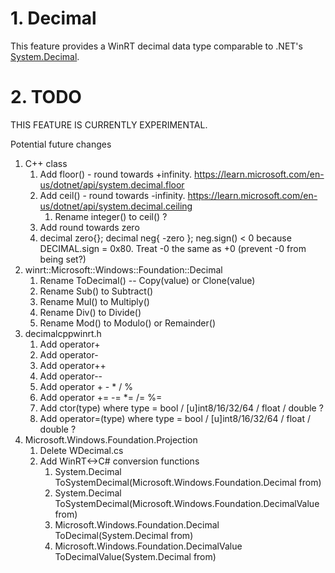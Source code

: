 # 1. Decimal

This feature provides a WinRT decimal data type comparable to .NET's [System.Decimal](https://learn.microsoft.com/dotnet/api/system.decimal).

# 2. TODO

THIS FEATURE IS CURRENTLY EXPERIMENTAL.

Potential future changes

1. C++ class
   1. Add floor() - round towards +infinity. https://learn.microsoft.com/en-us/dotnet/api/system.decimal.floor
   2. Add ceil() - round towards -infinity. https://learn.microsoft.com/en-us/dotnet/api/system.decimal.ceiling
      1. Rename integer() to ceil() ?
   3. Add round towards zero
   4. decimal zero{}; decimal neg{ -zero }; neg.sign() < 0 because DECIMAL.sign = 0x80. Treat -0 the same as +0 (prevent -0 from being set?)
2. winrt::Microsoft::Windows::Foundation::Decimal
   1. Rename ToDecimal() -- Copy(value) or Clone(value)
   2. Rename Sub() to Subtract()
   3. Rename Mul() to Multiply()
   4. Rename Div() to Divide()
   5. Rename Mod() to Modulo() or Remainder()
3. decimalcppwinrt.h
   1. Add operator+
   2. Add operator-
   3. Add operator++
   4. Add operator--
   5. Add operator + - * / %
   6. Add operator += -= *= /= %=
   7. Add ctor(type) where type = bool / [u]int8/16/32/64 / float / double ?
   8. Add operator=(type) where type = bool / [u]int8/16/32/64 / float / double ?
4. Microsoft.Windows.Foundation.Projection
   1. Delete WDecimal.cs
   2. Add WinRT<->C# conversion functions
      1. System.Decimal ToSystemDecimal(Microsoft.Windows.Foundation.Decimal from)
      1. System.Decimal ToSystemDecimal(Microsoft.Windows.Foundation.DecimalValue from)
      1. Microsoft.Windows.Foundation.Decimal ToDecimal(System.Decimal from)
      1. Microsoft.Windows.Foundation.DecimalValue ToDecimalValue(System.Decimal from)
